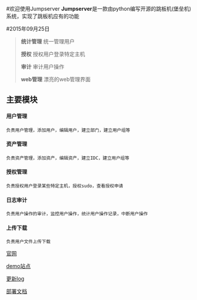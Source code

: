 #欢迎使用Jumpserver
**Jumpserver**是一款由python编写开源的跳板机(堡垒机)系统，实现了跳板机应有的功能

#2015年09月25日


> **统计管理** 统一管理用户 
> 
> **授权** 授权用户登录特定主机
> 
> **审计** 审计用户操作
> 
> **web管理** 漂亮的web管理界面

## 主要模块
#### 用户管理 ####
	负责用户管理，添加用户，编辑用户，建立部门，建立用户组等
#### 资产管理 ####
	负责资产管理，添加资产，编辑资产，建立IDC，建立用户组等
#### 授权管理 ####
	负责授权用户登录某些特定主机，授权sudo，查看授权申请
#### 日志审计 ####
	负责用户操作的审计，监控用户操作，统计用户操作记录，中断用户操作
#### 上传下载 ####
	负责用户文件上传下载

[官网](http://www.jumpserver.org)

[demo站点](http://demo.jumpserver.org)

[更新log](http://laoguang.blog.51cto.com/6013350/1635853)

[部署文档](http://laoguang.blog.51cto.com/6013350/1636273)


